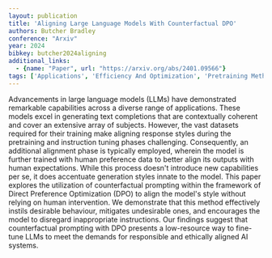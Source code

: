 ```yaml
---
layout: publication
title: 'Aligning Large Language Models With Counterfactual DPO'
authors: Butcher Bradley
conference: "Arxiv"
year: 2024
bibkey: butcher2024aligning
additional_links:
  - {name: "Paper", url: "https://arxiv.org/abs/2401.09566"}
tags: ['Applications', 'Efficiency And Optimization', 'Pretraining Methods', 'Prompting', 'RAG', 'Reinforcement Learning', 'Tools', 'Training Techniques']
---
```

Advancements in large language models (LLMs) have demonstrated remarkable
capabilities across a diverse range of applications. These models excel in
generating text completions that are contextually coherent and cover an
extensive array of subjects. However, the vast datasets required for their
training make aligning response styles during the pretraining and instruction
tuning phases challenging. Consequently, an additional alignment phase is
typically employed, wherein the model is further trained with human preference
data to better align its outputs with human expectations. While this process
doesn't introduce new capabilities per se, it does accentuate generation styles
innate to the model. This paper explores the utilization of counterfactual
prompting within the framework of Direct Preference Optimization (DPO) to align
the model's style without relying on human intervention. We demonstrate that
this method effectively instils desirable behaviour, mitigates undesirable
ones, and encourages the model to disregard inappropriate instructions. Our
findings suggest that counterfactual prompting with DPO presents a low-resource
way to fine-tune LLMs to meet the demands for responsible and ethically aligned
AI systems.
